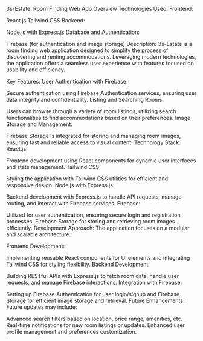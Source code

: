 3s-Estate: Room Finding Web App Overview
Technologies Used:
Frontend:

React.js
Tailwind CSS
Backend:

Node.js with Express.js
Database and Authentication:

Firebase (for authentication and image storage)
Description:
3s-Estate is a room finding web application designed to simplify the process of discovering and renting accommodations. Leveraging modern technologies, the application offers a seamless user experience with features focused on usability and efficiency.

Key Features:
User Authentication with Firebase:

Secure authentication using Firebase Authentication services, ensuring user data integrity and confidentiality.
Listing and Searching Rooms:

Users can browse through a variety of room listings, utilizing search functionalities to find accommodations based on their preferences.
Image Storage and Management:

Firebase Storage is integrated for storing and managing room images, ensuring fast and reliable access to visual content.
Technology Stack:
React.js:

Frontend development using React components for dynamic user interfaces and state management.
Tailwind CSS:

Styling the application with Tailwind CSS utilities for efficient and responsive design.
Node.js with Express.js:

Backend development with Express.js to handle API requests, manage routing, and interact with Firebase services.
Firebase:

Utilized for user authentication, ensuring secure login and registration processes.
Firebase Storage for storing and retrieving room images efficiently.
Development Approach:
The application focuses on a modular and scalable architecture:

Frontend Development:

Implementing reusable React components for UI elements and integrating Tailwind CSS for styling flexibility.
Backend Development:

Building RESTful APIs with Express.js to fetch room data, handle user requests, and manage Firebase interactions.
Integration with Firebase:

Setting up Firebase Authentication for user login/signup and Firebase Storage for efficient image storage and retrieval.
Future Enhancements:
Future updates may include:

Advanced search filters based on location, price range, amenities, etc.
Real-time notifications for new room listings or updates.
Enhanced user profile management and preferences customization.
